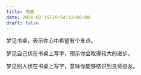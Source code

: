 ```yaml
---
title: 书桌
date: 2020-02-15T20:54:12+08:00
draft: false
---
```


梦见书桌，表示你心中希望有个支点。


梦见自己伏在书桌上写字，预示你会取得较大的进步。


梦见别人伏在书桌上写字，意味你能够结识到良师益友。
